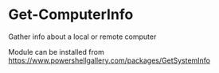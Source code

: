 # Get-ComputerInfo
Gather info about a local or remote computer

Module can be installed from 
https://www.powershellgallery.com/packages/GetSystemInfo

